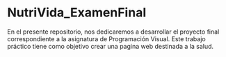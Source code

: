 # NutriVida_ExamenFinal
En el presente repositorio, nos dedicaremos a desarrollar el proyecto final correspondiente a la asignatura de Programación Visual. Este trabajo práctico tiene como objetivo crear una pagina web destinada a la salud.
